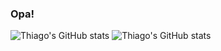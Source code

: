 ### Opa! 

![Thiago's GitHub stats](https://github-readme-stats.vercel.app/api?username=thiagolarangeiras&show_icons=true&theme=dark#gh-dark-mode-only)
![Thiago's GitHub stats](https://github-readme-stats.vercel.app/api?username=thiagolarangeiras&show_icons=true&theme=default#gh-light-mode-only)

<!--
**thiagolarangeiras/thiagolarangeiras** is a ✨ _special_ ✨ repository because its `README.md` (this file) appears on your GitHub profile.

Here are some ideas to get you started:

- 🔭 I’m currently working on ...
- 🌱 I’m currently learning ...
- 👯 I’m looking to collaborate on ...
- 🤔 I’m looking for help with ...
- 💬 Ask me about ...
- 📫 How to reach me: ...
- 😄 Pronouns: ...
- ⚡ Fun fact: ...
-->
